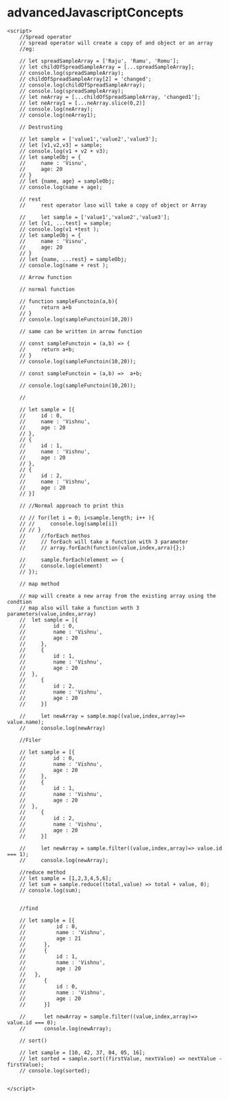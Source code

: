 # advancedJavascriptConcepts

<!-- In this we will learn advance javascript concepts -->
<!-- spread operator
rest operator
arrow funstion
forEach
map
filter
reduce
find
sort
DOM selector
ES10 syntax -->
<!DOCTYPE html>
<html lang="en">

<head>
    <meta charset="UTF-8">
    <meta name="viewport" content="width=device-width, initial-scale=1.0">
    <title>Java script Advance concepts</title>
</head>

<body>

    <script>
        //Spread operator
        // spread operator will create a copy of and object or an array
        //eg:

        // let spreadSampleArray = ['Raju', 'Ramu', 'Romu'];
        // let childOfSpreadSampleArray = [...spreadSampleArray];
        // console.log(spreadSampleArray);
        // childOfSpreadSampleArray[2] = 'changed';
        // console.log(childOfSpreadSampleArray);
        // console.log(spreadSampleArray);
        // let neArray = [...childOfSpreadSampleArray, 'changed1'];
        // let neArray1 = [...neArray.slice(0,2)]
        // console.log(neArray);
        // console.log(neArray1);

        // Destrusting

        // let sample = ['value1','value2','value3'];
        // let [v1,v2,v3] = sample;
        // console.log(v1 + v2 + v3);
        // let sampleObj = {
        //     name : 'Visnu',
        //     age: 20
        // }
        // let {name, age} = sampleObj;
        // console.log(name + age);

        // rest
        //     rest operator laso will take a copy of object or Array

        //     let sample = ['value1','value2','value3'];
        // let [v1, ...test] = sample;
        // console.log(v1 +test );
        // let sampleObj = {
        //     name : 'Visnu',
        //     age: 20
        // }
        // let {name, ...rest} = sampleObj;
        // console.log(name + rest );

        // Arrow function

        // normal function

        // function sampleFunctoin(a,b){
        //     return a+b
        // }
        // console.log(sampleFunctoin(10,20))

        // same can be written in arrow function

        // const sampleFunctoin = (a,b) => {
        //     return a+b;
        // }
        // console.log(sampleFunctoin(10,20));

        // const sampleFunctoin = (a,b) =>  a+b;

        // console.log(sampleFunctoin(10,20));

        // 

        // let sample = [{
        //     id : 0,
        //     name : 'Vishnu',
        //     age : 20
        // },
        // {
        //     id : 1,
        //     name : 'Vishnu',
        //     age : 20
        // },
        // {
        //     id : 2,
        //     name : 'Vishnu',
        //     age : 20
        // }]

        // //Normal approach to print this

        // // for(let i = 0; i<sample.length; i++ ){
        // //     console.log(sample[i])
        // // }
        //     //forEach methos
        //     // forEach will take a function with 3 parameter 
        //     // array.forEach(function(value,index,arra){};)

        //     sample.forEach(element => {
        //     console.log(element)
        // });

        // map method

        // map will create a new array from the existing array using the condtion 
        // map also will take a function woth 3 parameters(value,index,array)
        //  let sample = [{
        //         id : 0,
        //         name : 'Vishnu',
        //         age : 20
        //     },
        //     {
        //         id : 1,
        //         name : 'Vishnu',
        //         age : 20
        //  },
        //     {
        //         id : 2,
        //         name : 'Vishnu',
        //         age : 20
        //     }]

        //     let newArray = sample.map((value,index,array)=> value.name);
        //     console.log(newArray)

        //Filer

        // let sample = [{
        //         id : 0,
        //         name : 'Vishnu',
        //         age : 20
        //     },
        //     {
        //         id : 1,
        //         name : 'Vishnu',
        //         age : 20
        //  },
        //     {
        //         id : 2,
        //         name : 'Vishnu',
        //         age : 20
        //     }]

        //     let newArray = sample.filter((value,index,array)=> value.id === 1);
        //     console.log(newArray);

        //reduce method
        // let sample = [1,2,3,4,5,6];
        // let sum = sample.reduce((total,value) => total + value, 0);
        // console.log(sum);


        //find

        // let sample = [{
        //          id : 0,
        //          name : 'Vishnu',
        //          age : 21
        //      },
        //      {
        //          id : 1,
        //          name : 'Vishnu',
        //          age : 20
        //   },
        //      {
        //          id : 0,
        //          name : 'Vishnu',
        //          age : 20
        //      }]

        //      let newArray = sample.filter((value,index,array)=> value.id === 0);
        //      console.log(newArray);

        // sort()

        // let sample = [10, 42, 37, 04, 05, 16];
        // let sorted = sample.sort((firstValue, nextValue) => nextValue - firstValue);
        // console.log(sorted);


    </script>
</body>

</html>
